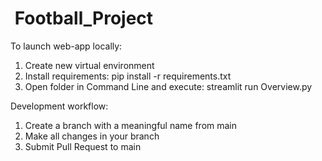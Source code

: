 #  Football_Project

To launch web-app locally:

1. Create new virtual environment
2. Install requirements: pip install -r requirements.txt
3. Open folder in Command Line and execute: streamlit run Overview.py

Development workflow:

1. Create a branch with a meaningful name from main
2. Make all changes in your branch
3. Submit Pull Request to main
